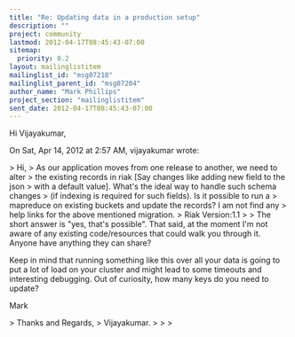 ```yaml
---
title: "Re: Updating data in a production setup"
description: ""
project: community
lastmod: 2012-04-17T08:45:43-07:00
sitemap:
  priority: 0.2
layout: mailinglistitem
mailinglist_id: "msg07218"
mailinglist_parent_id: "msg07204"
author_name: "Mark Phillips"
project_section: "mailinglistitem"
sent_date: 2012-04-17T08:45:43-07:00
---
```



Hi Vijayakumar,


On Sat, Apr 14, 2012 at 2:57 AM, vijayakumar  wrote:

&gt; Hi,
&gt; As our application moves from one release to another, we need to alter
&gt; the existing records in riak [Say changes like adding new field to the json
&gt; with a default value]. What's the ideal way to handle such schema changes
&gt; (if indexing is required for such fields). Is it possible to run a
&gt; mapreduce on existing buckets and update the records? I am not find any
&gt; help links for the above mentioned migration.
&gt; Riak Version:1.1
&gt;
&gt;
The short answer is "yes, that's possible". That said, at the moment I'm
not aware of any existing code/resources that could walk you through it.
Anyone have anything they can share?

Keep in mind that running something like this over all your data is going
to put a lot of load on your cluster and might lead to some timeouts and
interesting debugging. Out of curiosity, how many keys do you need to
update?

Mark


&gt; Thanks and Regards,
&gt; Vijayakumar.
&gt;
&gt;
&gt;

